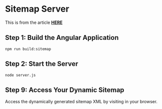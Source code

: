 # Sitemap Server

This is from the article **[HERE](https://dev.to/this-is-angular/optimizing-seo-generating-dynamic-sitemaps-for-your-angular-application-1mgc)**

## Step 1: Build the Angular Application

```script
npm run build:sitemap
```

## Step 2: Start the Server

```
node server.js
```

## Step 9: Access Your Dynamic Sitemap

Access the dynamically generated sitemap XML by visiting [](http://localhost:3000/sitemap.xml) in your browser.
